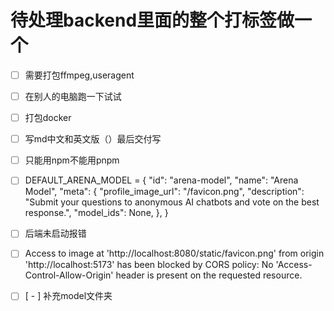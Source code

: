 # 待处理backend里面的整个打标签做一个

- [ ] 需要打包ffmpeg,useragent

- [ ] 在别人的电脑跑一下试试

- [ ] 打包docker

- [ ] 写md中文和英文版（）最后交付写

- [ ] 只能用npm不能用pnpm

    

- [ ] DEFAULT_ARENA_MODEL = {
    "id": "arena-model",
    "name": "Arena Model",
    "meta": {
        "profile_image_url": "/favicon.png",
        "description": "Submit your questions to anonymous AI chatbots and vote on the best response.",
        "model_ids": None,
    },
    }
    
- [ ] 后端未启动报错

- [ ] Access to image at 'http://localhost:8080/static/favicon.png' from origin 'http://localhost:5173' has been blocked by CORS policy: No 'Access-Control-Allow-Origin' header is present on the requested resource.

    

- [ ]  [ - ] 补充model文件夹



